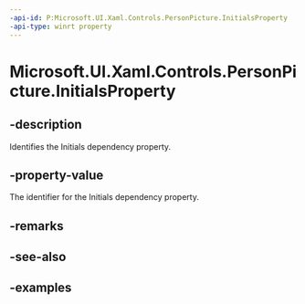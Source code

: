 ```yaml
---
-api-id: P:Microsoft.UI.Xaml.Controls.PersonPicture.InitialsProperty
-api-type: winrt property
---
```

<!-- Property syntax.
public DependencyProperty InitialsProperty { get; }
-->

# Microsoft.UI.Xaml.Controls.PersonPicture.InitialsProperty


## -description

Identifies the Initials dependency property.


## -property-value

The identifier for the Initials dependency property.


## -remarks


## -see-also


## -examples


